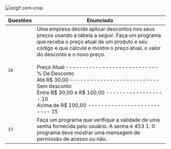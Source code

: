 ![ezgif com-crop](https://user-images.githubusercontent.com/125037138/224165063-0c500cd0-c902-426c-987e-c99c45b1a779.jpg)

| Questões | Enunciado |
| ------------- | ------------- |
| `16`  | Uma empresa decide aplicar descontos nos seus preços usando a tabela a seguir. Faça um programa que receba o preço atual de um produto e seu código e que calcule e mostre o preço atual, o valor do desconto e o novo preço. <br> <br> Preço Atual ---------------------------- % De Desconto <br> Até R$ 30,00 --------------------------- Sem desconto <br> Entre R$ 30,00 e R$ 100,00 ------------------ 10  <br> Acima de R$ 100,00 -------------------------- 15|
| `17`  | Faça um programa que verifique a validade de uma senha fornecida pelo usuário. A senha é 453 1. 0 programa deve mostrar uma mensagem de permissão de acesso ou não.  |
